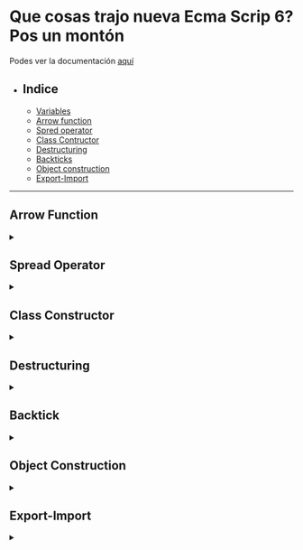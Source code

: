 # Que cosas trajo nueva Ecma Scrip 6? Pos un montón

Podes ver la documentación [aquí](http://es6-features.org/#Constants)

- ## Indice 
  - [Variables](./Variables.md/#variables)
  - [Arrow function](#arrow-function)
  - [Spred operator](#spread-operator)
  - [Class Contructor](#class-constructor)
  - [Destructuring](#destructuring)
  - [Backticks](#backtick)
  - [Object construction](#object-construction)
  - [Export-Import](#export-import)


---

## Arrow Function 

<details>
<summary> </summary>

Una **arrow function** es una función como las otras, que, si está escrito en una sola linea, tiene el "return" implícito.  
_¿Qué significa que tenga el `return` implicito?_ A lo que refiere tener el `return` implicito es que no es necesario escribir un return para que devuelva algo. Simplemente va a devolver todo aquello que esté en la linea respectiva.  
La estructura de una **arrow function** es la siguiente

```JS
() => {}
```

donde en `()` estarían los argumentos y el codigo a ejecutar se encuentra en `{}` solo si tiene mas de una linea. Sino, devuelve un objeto

>_OJO! al colocarle llaves despues de la flecha, es necesario colocar el `return` dentro de las llaves, porque este deja de estar implicito. Solo está implicito si es lo unico que hay luego de la flecha._

> Si solo posee un argumento, los parentesis no son necesarios
>```JS
>let algo = argumento => {return "hola"}
>let thing = arg => {return {"clave":valor}}
>console.log(algo()) //--> "hola"
>console.log(thing())//--> {"clave":valor}
>```

>Si no tiene mucha logica a aplicar, y simplemente necesita devolver informacion, los corchetes no son necesarios
>```JS
>let algo = () => "hola mundo"
>console.log(algo()) // --> "hola mundo" 
>```

> Y sí... tambien se pueden mezlar ambas condiciones
>```JS
>let algo = arg => arg
>console.log(algo("hola")) // --> "hola" 
>```

>Si vos querés pasar mas de un parametro o argumento, los parentesis son COMPLETAMENTE NECESARIOS
>```JS
>let suma = (a,b,c) => a+b+c
>suma(1,2,3) //--> 6
>```

PERO PERO PERO! cuando el codigo no se encuentra en una sola linea, el return no es implicito, es necesaria su precencia, al igual que la de los corchetes.

```JS
arg => {
  let magia = arg
  console.log(magia)
  return magia
}
```

Muchas veces, las **arrow function** se utilizan con un `const` o `let` para definir sus nombres de función, pero no siempre es necesario, menos aun en las IIFE (Immediately Invoked Function Expression) o, en español EFEI (Expresion de funcion ejecutada inmediatamente) ___[MDN IIFE](https://developer.mozilla.org/es/docs/Glossary/IIFE)___

</details>

## Spread Operator

<details>
<summary></summary>
</details>


## Class Constructor

<details>
<summary></summary>
</details>

## Destructuring

<details>
<summary></summary>
</details>

## Backtick

<details>
<summary></summary>
</details>

## Object Construction

<details>
<summary></summary>
</details>

## Export-Import

<details>
<summary></summary>
</details>
